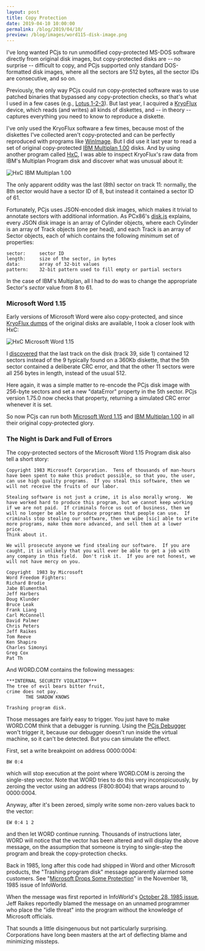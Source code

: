 ```yaml
---
layout: post
title: Copy Protection
date: 2019-04-10 10:00:00
permalink: /blog/2019/04/10/
preview: /blog/images/word115-disk-image.png
---
```


I've long wanted PCjs to run unmodified copy-protected MS-DOS software directly from original disk images,
but copy-protected disks are -- no surprise -- difficult to copy, and PCjs supported only standard DOS-formatted
disk images, where all the sectors are 512 bytes, all the sector IDs are consecutive, and so on.

Previously, the only way PCjs could run copy-protected software was to use patched binaries that bypassed any
copy-protection checks, so that's what I used in a few cases (e.g., [Lotus 1-2-3](/software/pcx86/app/lotus/123/1aa/)).
But last year, I acquired a [KryoFlux](https://www.kryoflux.com/) device, which reads (and writes) all kinds of
diskettes, and -- in theory -- captures everything you need to know to reproduce a diskette.

I've only used the KryoFlux software a few times, because most of the diskettes I've collected aren't
copy-protected and can be perfectly reproduced with programs like [WinImage](http://www.winimage.com/download.htm).
But I did use it last year to read a set of original copy-protected [IBM Multiplan 1.00](/software/pcx86/app/ibm/multiplan/1.00/)
disks.  And by using another program called [HxC](https://hxc2001.com/), I was able to inspect KryoFlux's raw data
from IBM's Multiplan Program disk and discover what was unusual about it:

![HxC IBM Multiplan 1.00](/blog/images/hxc-multiplan-program.png)

The only apparent oddity was the last (8th) sector on track 11: normally, the 8th sector would have a sector ID of 8,
but instead it contained a sector ID of 61.

Fortunately, PCjs uses JSON-encoded disk images, which makes it trivial to annotate sectors with additional information.
As PCx86's [disk.js](/machines/pcx86/modules/v2/disk.js) explains, every JSON disk image is an array of Cylinder objects, where each
Cylinder is an array of Track objects (one per head), and each Track is an array of Sector objects, each of which contains
the following *minimum* set of properties:

    sector:     sector ID
    length:     size of the sector, in bytes
    data:       array of 32-bit values
    pattern:    32-bit pattern used to fill empty or partial sectors

In the case of IBM's Multiplan, all I had to do was to change the appropriate Sector's *sector* value from 8 to 61.

### Microsoft Word 1.15

Early versions of Microsoft Word were also copy-protected, and since
[KryoFlux dumps](https://winworldpc.com/product/microsoft-word/1x-dos) of the original disks are available,
I took a closer look with HxC:

![HxC Microsoft Word 1.15](/blog/images/word115-disk-image.png)

I [discovered](/software/pcx86/app/microsoft/word/1.15/#copy-protection-information) that the last track on
the disk (track 39, side 1) contained 12 sectors instead of the 9 typically found on a 360Kb diskette, that the 5th sector
contained a deliberate CRC error, and that the other 11 sectors were all 256 bytes in length, instead of the usual 512.

Here again, it was a simple matter to re-encode the PCjs disk image with 256-byte sectors and set a new "dataError"
property in the 5th sector.  PCjs version 1.75.0 now checks that property, returning a simulated CRC error whenever it is
set.

So now PCjs can run both [Microsoft Word 1.15](/software/pcx86/app/microsoft/word/1.15/) and
[IBM Multiplan 1.00](/software/pcx86/app/ibm/multiplan/1.00/) in all their original copy-protected glory.

### The Night is Dark and Full of Errors

The copy-protected sectors of the Microsoft Word 1.15 Program disk also tell a short story:

    Copyright 1983 Microsoft Corporation.  Tens of thousands of man-hours
    have been spent to make this product possible, so that you, the user,
    can use high quality programs.  If you steal this software, then we 
    will not receive the fruits of our labor.

    Stealing software is not just a crime, it is also morally wrong.  We
    have worked hard to produce this program, but we cannot keep working
    if we are not paid.  If criminals force us out of business, then we
    will no longer be able to produce programs that people can use.  If
    criminals stop stealing our software, then we wibe [sic] able to write
    more programs, make them more advanced, and sell them at a lower price.
    Think about it.

    We will prosecute anyone we find stealing our software.  If you are
    caught, it is unlikely that you will ever be able to get a job with
    any company in this field.  Don't risk it.  If you are not honest, we
    will not have mercy on you.

    Copyright  1983 by Microsoft
    Word Freedom Fighters:
    Richard Brodie
    Jabe Blumenthal
    Jeff Harbers
    Doug Klunder
    Bruce Leak
    Frank Liang
    Carl McConnell
    David Palmer
    Chris Peters
    Jeff Raikes
    Tom Reeve
    Ken Shapiro
    Charles Simonyi
    Greg Cox
    Pat Th

And WORD.COM contains the following messages:

    ***INTERNAL SECURITY VIOLATION***
    The tree of evil bears bitter fruit,
    crime does not pay.
           THE SHADOW KNOWS

    Trashing program disk.

Those messages are fairly easy to trigger.  You just have to make WORD.COM think that a debugger is running.
Using the [PCjs Debugger](/software/pcx86/app/microsoft/word/1.15/?debugger=true) won't trigger it, because our debugger
doesn't run inside the virtual machine, so it can't be detected.  But you can simulate the effect.

First, set a write breakpoint on address 0000:0004:

    BW 0:4

which will stop execution at the point where WORD.COM is zeroing the single-step vector.  Note that WORD tries
to do this very inconspicuously, by zeroing the vector using an address (F800:8004) that wraps around to 0000:0004.

Anyway, after it's been zeroed, simply write some non-zero values back to the vector:

    EW 0:4 1 2

and then let WORD continue running.  Thousands of instructions later, WORD will notice that the vector has been
altered and will display the above message, on the assumption that someone is trying to single-step the program
and break the copy-protection checks.

Back in 1985, long after this code had shipped in Word and other Microsoft products, the "Trashing program disk"
message apparently alarmed some customers.  See "[Microsoft Drops Some Protection](https://books.google.com/books?id=OC8EAAAAMBAJ&pg=PA8&lpg=PA8&dq=infoworld+microsoft+access+the+shadow+knows&source=bl&ots=_HFndnU3Kj&sig=ACfU3U3i8I4uRN1q-hoP1IVEFPzqwG8SZg&hl=en&sa=X&ved=2ahUKEwiryuervcfhAhVnITQIHVbGCJwQ6AEwAHoECAkQAQ#v=onepage&q&f=false)"
in the November 18, 1985 issue of InfoWorld.

When the message was first reported in InfoWorld's [October 28, 1985 issue](https://books.google.com/books?id=fS8EAAAAMBAJ&pg=PA3&dq=infoworld+microsoft+access+excises+excess+october+28+1985&hl=en&sa=X&ved=0ahUKEwjYgILCv8fhAhWiMHwKHVE7CrgQ6AEIOjAE#v=onepage&q&f=false),
Jeff Raikes reportedly blamed the message on an unnamed programmer who place the "idle threat" into the program without the knowledge of Microsoft officials.

That sounds a little disingenuous but not particularly surprising.  Corporations have long been masters at the art of
deflecting blame and minimizing missteps.
